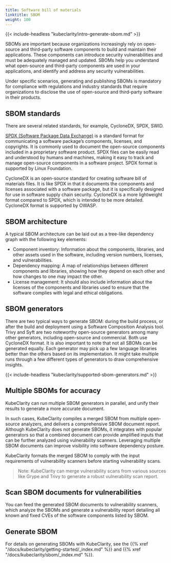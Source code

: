 ```yaml
---
title: Software bill of materials
linktitle: SBOM
weight: 100
---
```


{{< include-headless "kubeclarity/intro-generate-sbom.md" >}}

SBOMs are important because organizations increasingly rely on open-source and third-party software components to build and maintain their applications. These components can introduce security vulnerabilities and must be adequately managed and updated. SBOMs help you understand what open-source and third-party components are used in your applications, and identify and address any security vulnerabilities.

Under specific scenarios, generating and publishing SBOMs is mandatory for compliance with regulations and industry standards that require organizations to disclose the use of open-source and third-party software in their products.

## SBOM standards

There are several related standards, for example, CycloneDX, SPDX, SWID.

[SPDX (Software Package Data Exchange)](https://spdx.dev/) is a standard format for communicating a software package’s components, licenses, and copyrights. It is commonly used to document the open-source components included in a proprietary software product. SPDX files can be easily read and understood by humans and machines, making it easy to track and manage open-source components in a software project. SPDX format is supported by Linux Foundation.

CycloneDX is an open-source standard for creating software bill of materials files. It is like SPDX in that it documents the components and licenses associated with a software package, but it is specifically designed for use in software supply chain security. CycloneDX is a more lightweight format compared to SPDX, which is intended to be more detailed. CycloneDX format is supported by OWASP.

## SBOM architecture

A typical SBOM architecture can be laid out as a tree-like dependency graph with the following key elements:

- Component inventory: Information about the components, libraries, and other assets used in the software, including version numbers, licenses, and vulnerabilities.
- Dependency mapping: A map of relationships between different components and libraries, showing how they depend on each other and how changes to one may impact the other.
- License management: It should also include information about the licenses of the components and libraries used to ensure that the software complies with legal and ethical obligations.

## SBOM generators

There are two typical ways to generate SBOM: during the build process, or after the build and deployment using a Software Composition Analysis tool. Trivy and Syft are two noteworthy open-source generators among many other generators, including open-source and commercial. Both use CycloneDX format. It is also important to note that not all SBOMs can be generated equally. Each generator may pick up a few language libraries better than the others based on its implementation. It might take multiple runs through a few different types of generators to draw comprehensive insights.

{{< include-headless "kubeclarity/supported-sbom-generators.md" >}}

## Multiple SBOMs for accuracy

KubeClarity can run multiple SBOM generators in parallel, and unify their results to generate a more accurate document.

In such cases, KubeClarity compiles a merged SBOM from multiple open-source analyzers, and delivers a comprehensive SBOM document report. Although KubeClarity does not generate SBOMs, it integrates with popular generators so that a combined document can provide amplified inputs that can be further analyzed using vulnerability scanners. Leveraging multiple SBOM documents can improve visibility into software dependency posture.

KubeClarity formats the merged SBOM to comply with the input requirements of vulnerability scanners before starting vulnerability scans.

> Note: KubeClarity can merge vulnerability scans from various sources like Grype and Trivy to generate a robust vulnerability scan report.

## Scan SBOM documents for vulnerabilities

You can feed the generated SBOM documents to vulnerability scanners, which analyze the SBOMs and generate a vulnerability report detailing all known and fixed CVEs of the software components listed by SBOM.

## Generate SBOM

For details on generating SBOMs with KubeClarity, see the {{% xref "/docs/kubeclarity/getting-started/_index.md" %}} and {{% xref "/docs/kubeclarity/sbom/_index.md" %}}.
